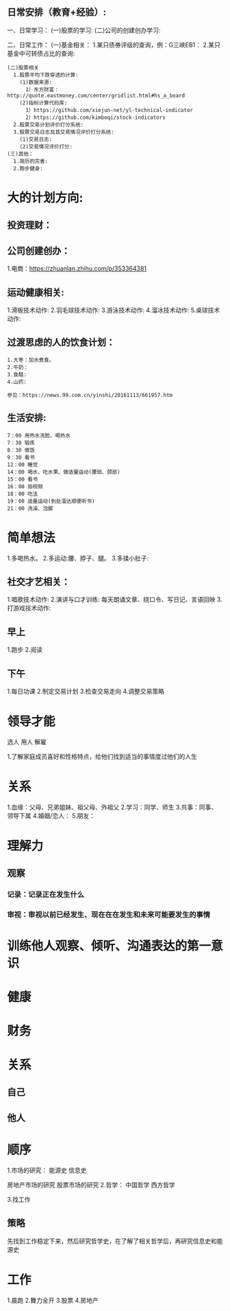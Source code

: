 ## 日常安排（教育+经验）:
  一、日常学习：
    (一)股票的学习:
    (二)公司的创建创办学习:

  二、日常工作：
    (一)基金相关：
      1.某只债券评级的查询，例：G三峡EB1：
      2.某只基金中可转债占比的查询:  

    (二)股票相关
      1.股票平均下跌穿透的计算:   
        (1)数据来源:      
          1）东方财富： http://quote.eastmoney.com/center/gridlist.html#hs_a_board     
        (2)指标计算代码库:      
          1）https://github.com/xiejun-net/yl-technical-indicator     
          2）https://github.com/kimboqi/stock-indicators              
      2.股票交易计划评价打分系统:
      3.股票交易日志及其交易情况评价打分系统:
        (1)交易日志:
        (2)交易情况评价打分:
    (三)其他：
      1.简历的完善:   
      2.跑步健身: 
            

# 大的计划方向:
## 投资理财：
## 公司创建创办：
  1.电商：https://zhuanlan.zhihu.com/p/353364381
## 运动健康相关:
  1.滑板技术动作:
  2.羽毛球技术动作:
  3.游泳技术动作:
  4.溜冰技术动作:
  5.桌球技术动作:
  
  ## 过渡思虑的人的饮食计划：
    1.大枣：加水煮食。
    2.牛奶：
    3.食醋:
    4.山药:

    参见：https://news.99.com.cn/yinshi/20161113/661957.htm

  ## 生活安排:
    7：00 用热水洗脸、喝热水
    7：30 锻炼
    8：30 做饭
    9：30 看书
    12：00 睡觉
    14：00 喝水、吃水果、做适量运动(腰部、颈部)
    15：00 看书
    16：00 拍视频
    18：00 吃法
    19：00 适量运动(到处溜达顺便听书)
    21：00 洗澡、泡脚

# 简单想法
  1.多喝热水。
  2.多运动:腰、脖子、腿。
  3.多揉小肚子:  
## 社交才艺相关：
  1.唱歌技术动作:
  2.演讲与口才训练: 每天朗诵文章、绕口令、写日记、言语回映 
  3.打游戏技术动作: 

## 早上
  1.跑步
  2.阅读

## 下午
  1.每日功课
  2.制定交易计划
  3.检查交易走向
  4.调整交易策略

# 领导才能
选人
用人
解雇

1.了解家庭成员喜好和性格特点，给他们找到适当的事情度过他们的人生

# 关系
1.血缘：父母、兄弟姐妹、祖父母、外祖父
2.学习：同学、师生
3.共事：同事、领导下属
4.婚姻/恋人：
5.朋友：









 






# 理解力
## 观察
### 记录：记录正在发生什么
### 审视：审视以前已经发生、现在在在发生和未来可能要发生的事情

# 训练他人观察、倾听、沟通表达的第一意识

# 健康
# 财务
# 关系
## 自己
## 他人


# 顺序
1.市场的研究：
  能源史
  信息史

  房地产市场的研究
  股票市场的研究
2.哲学：
  中国哲学
  西方哲学

3.找工作

## 策略
先找到工作稳定下来，然后研究哲学史，在了解了相关哲学后，再研究信息史和能源史

# 工作
1.晨跑
2.舞力全开
3.股票
4.房地产

